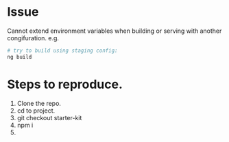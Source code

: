# Issue
Cannot extend environment variables when building or serving with another congifuration. e.g.
```bash
# try to build using staging config:
ng build 
```
# Steps to reproduce.
1. Clone the repo. 
2. cd to project.
3. git checkout starter-kit
4. npm i
5. 